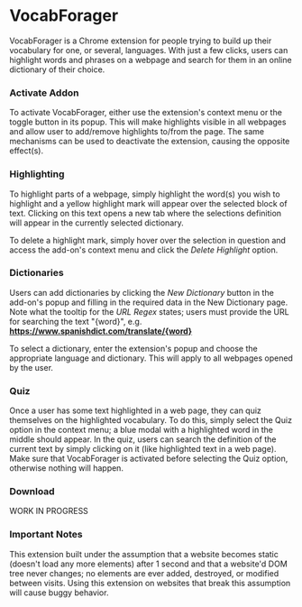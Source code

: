# VocabForager

VocabForager is a Chrome extension for people trying to build up their vocabulary for one, 
or several, languages. With just a few clicks, users can highlight words and phrases on a 
webpage and search for them in an online dictionary of their choice.

### Activate Addon

To activate VocabForager, either use the extension's context menu or the toggle button in 
its popup. This will make highlights visible in all webpages and allow user to add/remove 
highlights to/from the page. The same mechanisms can be used to deactivate the extension, 
causing the opposite effect(s).

### Highlighting

To highlight parts of a webpage, simply highlight the word(s) you wish to highlight and a 
yellow highlight mark will appear over the selected block of text. Clicking on this text 
opens a new tab where the selections definition will appear in the currently selected 
dictionary.

To delete a highlight mark, simply hover over the selection in question and access the 
add-on's context menu and click the _Delete Highlight_ option.

### Dictionaries

Users can add dictionaries by clicking the _New Dictionary_ button in the add-on's 
popup and filling in the required data in the New Dictionary page. Note what the tooltip
for the _URL Regex_ states; users must provide the URL for searching the text "{word}", 
e.g.  __https://www.spanishdict.com/translate/{word}__

To select a dictionary, enter the extension's popup and choose the appropriate language and
dictionary. This will apply to all webpages opened by the user.

### Quiz

Once a user has some text highlighted in a web page, they can quiz themselves on the highlighted vocabulary. To do this, simply select the 
Quiz option in the context menu; a blue modal with a highlighted word in the middle should appear. In the quiz, users can search the definition of the 
current text by simply clicking on it (like highlighted text in a web page). Make sure that VocabForager is activated before selecting the Quiz option, otherwise 
nothing will happen.

### Download
WORK IN PROGRESS

### Important Notes
This extension built under the assumption that a website becomes static (doesn't load any more elements) after 1 second and that a website'd DOM tree never changes; no elements are ever added, destroyed, or modified between visits. Using this extension on websites that break this assumption will cause buggy behavior.
